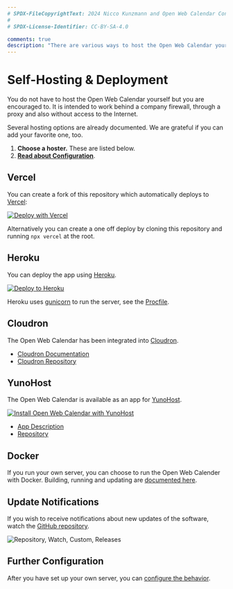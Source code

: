 ```yaml
---
# SPDX-FileCopyrightText: 2024 Nicco Kunzmann and Open Web Calendar Contributors <https://open-web-calendar.quelltext.eu/>
#
# SPDX-License-Identifier: CC-BY-SA-4.0

comments: true
description: "There are various ways to host the Open Web Calendar yourself and customize the deployment."
---
```


# Self-Hosting & Deployment

You do not have to host the Open Web Calendar yourself but you are encouraged to.
It is intended to work behind a company firewall, through a proxy and also without access to the Internet.

Several hosting options are already documented.
We are grateful if you can add your favorite one, too.

1. **Choose a hoster.** These are listed below.
2. [**Read about Configuration**](../configure).

## Vercel

You can create a fork of this repository which automatically deploys to [Vercel](https://vercel.com/):

[![Deploy with Vercel](https://vercel.com/button)](https://vercel.com/new/clone?repository-url=https%3A%2F%2Fgithub.com%2Fniccokunzmann%2Fopen-web-calendar.git)

Alternatively you can create a one off deploy by cloning this repository and running `npx vercel` at the root.

## Heroku

You can deploy the app using [Heroku](https://heroku.com).

[![Deploy to Heroku](https://www.herokucdn.com/deploy/button.svg)](https://heroku.com/deploy?template=https://github.com/niccokunzmann/open-web-calendar)

Heroku uses [gunicorn](https://gunicorn.org/)
to run the server, see the [Procfile](https://github.com/niccokunzmann/open-web-calendar/blob/master/Procfile).

## Cloudron

The Open Web Calendar has been integrated into [Cloudron](https://www.cloudron.io/).

- [Cloudron Documentation](https://docs.cloudron.io/apps/openwebcalendar/)
- [Cloudron Repository](https://git.cloudron.io/cloudron/openwebcalendar-app)

## YunoHost

The Open Web Calendar is available as an app for [YunoHost](https://yunohost.org/).

[![Install Open Web Calendar with YunoHost](https://install-app.yunohost.org/install-with-yunohost.svg)](https://install-app.yunohost.org/?app=open-web-calendar)

- [App Description](https://apps.yunohost.org/app/open-web-calendar)
- [Repository](https://github.com/YunoHost-Apps/open-web-calendar_ynh/blob/master/ALL_README.md)

## Docker

If you run your own server, you can choose to run the Open Web Calender with Docker.
Building, running and updating are [documented here](../docker).

## Update Notifications

If you wish to receive notifications about new updates of the software,
watch the [GitHub repository]({{link.repo}}).

![Repository, Watch, Custom, Releases](/assets/img/subscribe-to-release.png)

## Further Configuration

After you have set up your own server,
you can [configure the behavior](../configure).


[open-web-calendar.hosted.quelltext.eu]: {{link.web}}
[tor.open-web-calendar.hosted.quelltext.eu]: {{link.tor}}
